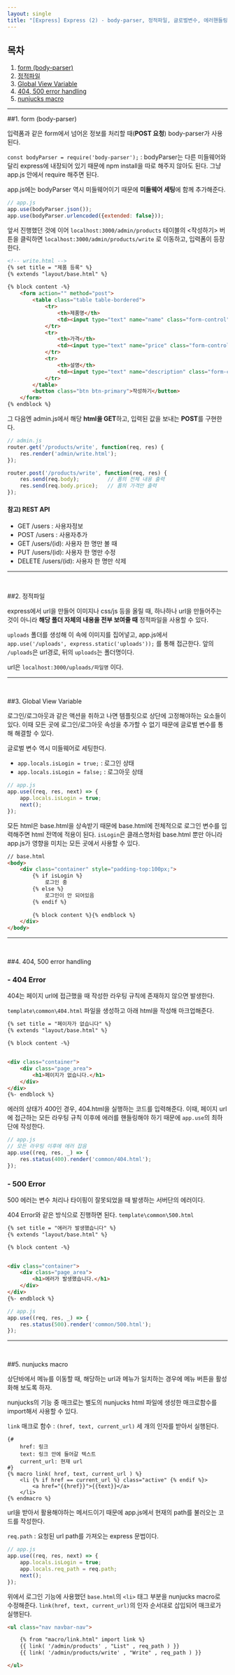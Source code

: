 ```yaml
---
layout: single
title: "[Express] Express (2) - body-parser, 정적파일, 글로벌변수, 에러핸들링, Nunjucks macro"
---
```


## 목차

1. [form (body-parser)](#1.-form-(body-parser))
2. [정적파일](#2.-정적파일)
3. [Global View Variable](#3.-Global-View-Variable)
4. [404, 500 error handling](#4.-404,-500-error-handling)
5. [nunjucks macro](#5.-nunjucks-macro)

---

##1. form (body-parser)

입력폼과 같은 form에서 넘어온 정보를 처리할 때(**POST 요청**) body-parser가 사용된다.

`const bodyParser = require('body-parser');`
 : bodyParser는 다른 미들웨어와 달리 express에 내장되어 있기 때문에 npm install을 따로 해주지 않아도 된다. 그냥 app.js 안에서 require 해주면 된다.

app.js에는 bodyParser 역시 미들웨어이기 때문에 **미들웨어 세팅**에 함께 추가해준다.

```js
// app.js
app.use(bodyParser.json());
app.use(bodyParser.urlencoded({extended: false}));
```

앞서 진행했던 것에 이어 `localhost:3000/admin/products` 테이블의 <작성하기> 버튼을 클릭하면 `localhost:3000/admin/products/write` 로 이동하고, 입력폼이 등장한다.

```html
<!-- write.html -->
{% set title = "제품 등록" %}
{% extends "layout/base.html" %}
 
{% block content -%}
    <form action="" method="post">
        <table class="table table-bordered">
            <tr>
                <th>제품명</th>
                <td><input type="text" name="name" class="form-control"/></td>
            </tr>
            <tr>
                <th>가격</th>
                <td><input type="text" name="price" class="form-control"/></td>
            </tr>
            <tr>
                <th>설명</th>
                <td><input type="text" name="description" class="form-control"/></td>
            </tr>
        </table>
        <button class="btn btn-primary">작성하기</button>
    </form>
{% endblock %}
```

그 다음엔 admin.js에서 해당 **html을 GET**하고, 입력된 값을 보내는 **POST**를 구현한다.

```js
// admin.js
router.get('/products/write', function(req, res) {
    res.render('admin/write.html');
});

router.post('/products/write', function(req, res) {
    res.send(req.body);         // 폼의 전체 내용 출력
    res.send(req.body.price);   // 폼의 가격만 출력
});
```

#### 참고) REST API

- GET /users : 사용자정보
- POST /users : 사용자추가
- GET /users/(id): 사용자 한 명만 볼 때
- PUT /users/(id): 사용자 한 명만 수정
- DELETE /users/(id): 사용자 한 명만 삭제

---
<br>

##2. 정적파일

express에서 url을 만들어 이미지나 css/js 등을 올릴 때, 하나하나 url을 만들어주는 것이 아니라 **해당 폴더 자체의 내용을 전부 보여줄 때** 정적파일을 사용할 수 있다.

`uploads` 폴더를 생성해 이 속에 이미지를 집어넣고, app.js에서 `app.use('/uploads', express.static('uploads'));` 를 통해 접근한다.
앞의 `/uploads`은 url경로, 뒤의 `uploads`는 폴더명이다.

url은 `localhost:3000/uploads/파일명` 이다.

---
<br>

##3. Global View Variable

로그인/로그아웃과 같은 액션을 취하고 나면 템플릿으로 상단에 고정해야하는 요소들이 있다. 이때 모든 곳에 로그인/로그아웃 속성을 추가할 수 없기 때문에 글로벌 변수를 통해 해결할 수 있다.

글로벌 변수 역시 미들웨어로 세팅한다.
- `app.locals.isLogin = true;` : 로그인 상태
- `app.locals.isLogin = false;` : 로그아웃 상태

```js
// app.js
app.use((req, res, next) => {
    app.locals.isLogin = true;
    next();
});
```

모든 html은 base.html을 상속받기 때문에 base.html에 전체적으로 로그인 변수를 입력해주면 html 전역에 적용이 된다. `isLogin`은 클래스명처럼 base.html 뿐만 아니라 app.js가 영향을 미치는 모든 곳에서 사용할 수 있다.

```html
// base.html
<body>
    <div class="container" style="padding-top:100px;">
        {% if isLogin %}
            로그인 중
        {% else %}
            로그인이 안 되어있음
        {% endif %}
        
        {% block content %}{% endblock %}
    </div>    
</body>
```

---
<br>

##4. 404, 500 error handling

### - 404 Error

404는 페이지 url에 접근했을 때 작성한 라우팅 규칙에 존재하지 않으면 발생한다.

`template\common\404.html` 파일을 생성하고 아래 html을 작성해 마크업해준다.

```html
{% set title = "페이자가 없습니다" %}
{% extends "layout/base.html" %}

{% block content -%}


<div class="container">
    <div class="page_area">
        <h1>페이지가 없습니다.</h1>
    </div>
</div>
{%- endblock %} 
```

에러의 상태가 400인 경우, 404.html을 실행하는 코드를 입력해준다. 이때, 페이지 url에 접근하는 모든 라우팅 규칙 이후에 에러를 핸들링해야 하기 때문에 `app.use`의 최하단에 작성한다.

```js
// app.js
// 모든 라우팅 이후에 에러 잡음
app.use((req, res, _) => {
    res.status(400).render('common/404.html');
});
```

### - 500 Error

500 에러는 변수 처리나 타이핑이 잘못되었을 때 발생하는 서버단의 에러이다.

404 Error와 같은 방식으로 진행하면 된다.
`template\common\500.html`

```html
{% set title = "에러가 발생했습니다" %}
{% extends "layout/base.html" %}

{% block content -%}


<div class="container">
    <div class="page_area">
        <h1>에러가 발생했습니다.</h1>
    </div>
</div>
{%- endblock %} 
```

```js
// app.js
app.use((req, res, _) => {
    res.status(500).render('common/500.html');
});
```

---
<br>

##5. nunjucks macro

상단바에서 메뉴를 이동할 때, 해당하는 url과 메뉴가 일치하는 경우에 메뉴 버튼을 활성화해 보도록 하자.

nunjucks의 기능 중 매크로는 별도의 nunjucks html 파일에 생성한 매크로함수를 import해서 사용할 수 있다.

`link` 매크로 함수
: `(href, text, current_url)` 세 개의 인자를 받아서 실행된다.

```nunjucks
{#
    href: 링크
    text: 링크 안에 들어갈 텍스트
    current_url: 현재 url    
#}
{% macro link( href, text, current_url ) %}
    <li {% if href == current_url %} class="active" {% endif %}>
        <a href="{{href}}">{{text}}</a>
    </li>
{% endmacro %}
```

url을 받아서 활용해야하는 메서드이기 때문에 app.js에서 현재의 path를 불러오는 코드를 작성한다.

`req.path`
: 요청된 url path를 가져오는 express 문법이다.

```js
// app.js
app.use((req, res, next) => {
    app.locals.isLogin = true;
    app.locals.req_path = req.path;
    next();
});
```

위에서 로그인 기능에 사용했던 `base.html`의 `<li>` 태그 부분을 nunjucks macro로 수정해준다. 
`link(href, text, current_url)`의 인자 순서대로 삽입되어 매크로가 실행된다.

```html + nunjucks
<ul class="nav navbar-nav">

    {% from "macro/link.html" import link %}
    {{ link( '/admin/products' , "List" , req_path ) }}
    {{ link( '/admin/products/write' , "Write" , req_path ) }}

</ul> 
```